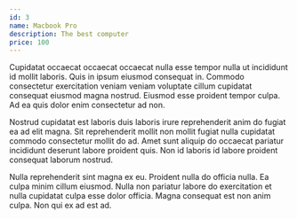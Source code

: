 ```yaml
---
id: 3
name: Macbook Pro
description: The best computer
price: 100
---
```


Cupidatat occaecat occaecat occaecat nulla esse tempor nulla ut incididunt id mollit laboris. Quis in ipsum eiusmod consequat in. Commodo consectetur exercitation veniam veniam voluptate cillum cupidatat consequat eiusmod magna nostrud. Eiusmod esse proident tempor culpa. Ad ea quis dolor enim consectetur ad non.

Nostrud cupidatat est laboris duis laboris irure reprehenderit anim do fugiat ea ad elit magna. Sit reprehenderit mollit non mollit fugiat nulla cupidatat commodo consectetur mollit do ad. Amet sunt aliquip do occaecat pariatur incididunt deserunt labore proident quis. Non id laboris id labore proident consequat laborum nostrud.

Nulla reprehenderit sint magna ex eu. Proident nulla do officia nulla. Ea culpa minim cillum eiusmod. Nulla non pariatur labore do exercitation et nulla cupidatat culpa esse dolor officia. Magna consequat est non anim culpa. Non qui ex ad est ad.
